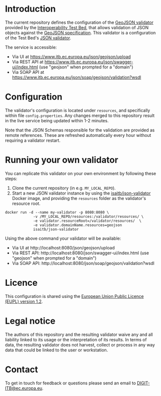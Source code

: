 # Introduction

The current repository defines the configuration of the [GeoJSON validator](https://www.itb.ec.europa.eu/json/geojson/upload) provided by the [Interoperability Test Bed](https://joinup.ec.europa.eu/collection/interoperability-test-bed-repository/solution/interoperability-test-bed),
that allows validation of JSON objects against the [GeoJSON specification](https://geojson.org/). This validator is a configuration of the Test Bed's [JSON validator](https://github.com/ISAITB/json-validator).

The service is accessible:
* Via UI at https://www.itb.ec.europa.eu/json/geojson/upload
* Via REST API at https://www.itb.ec.europa.eu/json/swagger-ui/index.html (use "geojson" when prompted for a "domain")
* Via SOAP API at https://www.itb.ec.europa.eu/json/soap/geojson/validation?wsdl

# Configuration

The validator's configuration is located under `resources`, and specifically within file `config.properties`. Any changes merged to this repository result in the live service being updated within 1-2 minutes.

Note that the JSON Schemas responsible for the validation are provided as remote references. These are refreshed automatically every hour without
requiring a validator restart.

# Running your own validator

You can replicate this validator on your own environment by following these steps:
1. Clone the current repository (in e.g. `MY_LOCAL_REPO`).
2. Start a new JSON validator instance by using the [isaitb/json-validator](https://hub.docker.com/r/isaitb/json-validator) Docker image, and providing the `resources` folder as the validator's resource root.

```
docker run -d --name my-validator -p 8080:8080 \
             -v /MY_LOCAL_REPO/resources:/validator/resources/ \
             -e validator.resourceRoot=/validator/resources/  \
             -e validator.domainName.resources=geojson
             isaitb/json-validator
```

Using the above command your validator will be available:
* Via UI at http://localhost:8080/json/geojson/upload
* Via REST API: http://localhost:8080/json/swagger-ui/index.html (use "geojson" when prompted for a "domain")
* Via SOAP API: http://localhost:8080/json/soap/geojson/validation?wsdl

# Licence

This configuration is shared using the [European Union Public Licence (EUPL) version 1.2](https://joinup.ec.europa.eu/sites/default/files/custom-page/attachment/eupl_v1.2_en.pdf).

# Legal notice

The authors of this repository and the resulting validator waive any and all liability linked to its usage or the interpretation of its results. In terms of data, the resulting validator does not harvest, collect or process in any way data that could be linked to the user or 
workstation.

# Contact

To get in touch for feedback or questions please send an email to [DIGIT-ITB@ec.europa.eu](mailto:DIGIT-ITB@ec.europa.eu).

